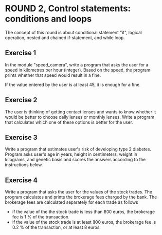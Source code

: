 # ROUND 2, Control statements: conditions and loops

The concept of this round is about conditional statement "if",
logical operation, nested and chained if-statement, and while loop.

## Exercise 1

In the module "speed_camera", write a program that asks the user 
for a speed in kilometres per hour (integer). 
Based on the speed, the program prints whether that speed would 
result in a fine.

If the value entered by the user is at least 45, it is enough 
for a fine.

## Exercise 2

The user is thinking of getting contact lenses and wants to know 
whether it would be better to choose daily lenses or monthly 
lenses. Write a program that calculates which one of these options
is better for the user.

## Exercise 3

Write a program that estimates user's risk of developing type 2 
diabetes. Program asks user's age in years, height in centimeters,
weight in kilograms, and genetic basis and scores the answers 
according to the instructions below.

## Exercise 4

Write a program that asks the user for the values of the stock trades. The program calculates and prints the brokerage fees charged by the bank. The brokerage fees are calculated separately for each trade as follows

- if the value of the the stock trade is less than 800 euros, the brokerage fee is 1 % of the transaction.
- if the value of the stock trade is at least 800 euros, the brokerage fee is 0.2 % of the transaction, or at least 8 euros.

